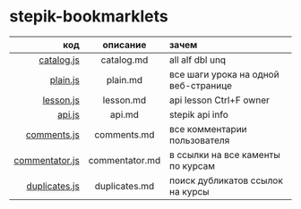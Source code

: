# stepik-bookmarklets

|код|описание|зачем|
|-:|:-:|:-|
|[catalog.js](<catalog.js>)|catalog.md|all alf dbl unq|
|[plain.js](plain.js)|plain.md|все шаги урока на одной веб-странице|
|[lesson.js](lesson.js)|lesson.md|api lesson Ctrl+F owner|
|[api.js](api.js)|api.md|stepik api info|
|[comments.js](comments.js)|comments.md|все комментарии пользователя|
|[commentator.js](commentator.js)|commentator.md|в ссылки на все каменты по курсам|
|[duplicates.js](duplicates.js)|duplicates.md|поиск дубликатов ссылок на курсы|

